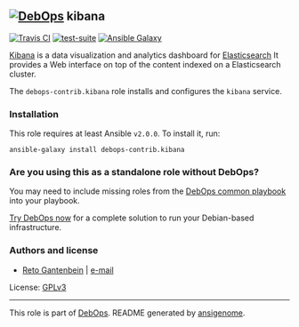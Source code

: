 ## [![DebOps](https://debops.org/images/debops-small.png)](https://debops.org) kibana

<!-- This file was generated by Ansigenome. Do not edit this file directly but
     instead have a look at the files in the ./meta/ directory. -->

[![Travis CI](https://img.shields.io/travis/debops-contrib/ansible-kibana.svg?style=flat)](https://travis-ci.org/debops-contrib/ansible-kibana)
[![test-suite](https://img.shields.io/badge/test--suite-ansible--kibana-blue.svg?style=flat)](https://github.com/ganto/debops-test-suite/tree/master/ansible-kibana/)
[![Ansible Galaxy](https://img.shields.io/badge/galaxy-debops--contrib.kibana-660198.svg?style=flat)](https://galaxy.ansible.com/debops-contrib/kibana)


[Kibana](https://www.elastic.co/products/kibana/) is a data visualization
and analytics dashboard for [Elasticsearch](https://www.elastic.co/products/elasticsearch)
It provides a Web interface on top of the content indexed on a
Elasticsearch cluster.

The `debops-contrib.kibana` role installs and configures the `kibana`
service.


### Installation

This role requires at least Ansible `v2.0.0`. To install it, run:

```Shell
ansible-galaxy install debops-contrib.kibana
```


### Are you using this as a standalone role without DebOps?

You may need to include missing roles from the [DebOps common
playbook](https://github.com/debops/debops-playbooks/blob/master/playbooks/common.yml)
into your playbook.

[Try DebOps now](https://debops.org/) for a complete solution to run your Debian-based infrastructure.





### Authors and license

- [Reto Gantenbein](https://github.com/ganto) | [e-mail](mailto:reto.gantenbein@linuxmonk.ch)

License: [GPLv3](https://tldrlegal.com/license/gnu-general-public-license-v3-%28gpl-3%29)

***

This role is part of [DebOps](https://debops.org/). README generated by [ansigenome](https://github.com/nickjj/ansigenome/).
